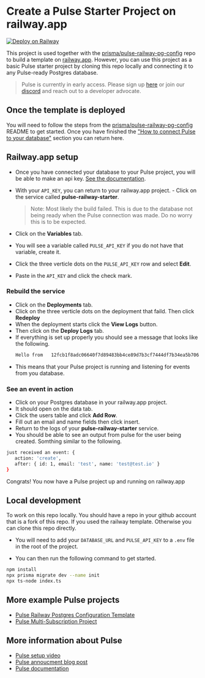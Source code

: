 # Create a Pulse Starter Project on railway.app

[![Deploy on Railway](https://railway.app/button.svg)](https://railway.app/template/THgEmX?referralCode=VQ09uv)

This project is used together with the [prisma/pulse-railway-pg-config](https://github.com/prisma/pulse-railway-pg-config) repo to build a template on [railway.app](https://railway.app). However, you can use this project as a basic Pulse starter project by cloning this repo locally and connecting it to any Pulse-ready Postgres database.

> Pulse is currently in early access. Please sign up [here](https://prisma.io/pulse) or join our [discord](https://pris.ly/discord) and reach out to a developer advocate.

## Once the template is deployed

You will need to follow the steps from the [prisma/pulse-railway-pg-config](https://github.com/prisma/pulse-railway-pg-config#once-the-template-is-deployed) README to get started. Once you have finished the ["How to connect Pulse to your database"](https://github.com/prisma/pulse-railway-pg-config#how-to-connect-pulse-to-your-database) section you can return here.

## Railway.app setup

-   Once you have connected your database to your Pulse project, you will be able to make an api key. [See the documentation](https://prismaio.notion.site/Pulse-documentation-137ca256325d4a22b80b54a89975f059#43873d6f60574f84a77ff506017a3b01).

-   With your `API_KEY`, you can return to your railway.app project. - Click on the service called **pulse-railway-starter**.
    > Note: Most likely the build failed. This is due to the database not being ready when the Pulse connection was made. Do no worry this is to be expected.
-   Click on the **Variables** tab.
-   You will see a variable called `PULSE_API_KEY` if you do not have that variable, create it.
-   Click the three verticle dots on the `PULSE_API_KEY` row and select **Edit**.
-   Paste in the `API_KEY` and click the check mark.

### Rebuild the service

-   Click on the **Deployments** tab.
-   Click on the three verticle dots on the deployment that faild. Then click **Redeploy**
-   When the deployment starts click the **View Logs** button.
-   Then click on the **Deploy Logs** tab.
-   If everything is set up properly you should see a message that looks like the following.
    ```bash
    Hello from   12fcb1f8adc06640f7d89483bb4ce89d7b3cf7444df7b34ea5b706ed8919a6e6
    ```
-   This means that your Pulse project is running and listening for events from you database.

### See an event in action

-   Click on your Postgres database in your railway.app project.
-   It should open on the data tab.
-   Click the users table and click **Add Row**.
-   Fill out an email and name fields then click insert.
-   Return to the logs of your **pulse-railway-starter** service.
-   You should be able to see an output from pulse for the user being created. Somthing similar to the following.

```bash
just received an event: {
   action: 'create',
   after: { id: 1, email: 'test', name: 'test@test.io' }
}
```

Congrats! You now have a Pulse project up and running on railway.app

## Local development

To work on this repo locally. You should have a repo in your github account that is a fork of this repo. If you used the railway template. Otherwise you can clone this repo directly.

-   You will need to add your `DATABASE_URL` and `PULSE_API_KEY` to a `.env` file in the root of the project.

-   You can then run the following command to get started.

```bash
npm install
npx prisma migrate dev --name init
npx ts-node index.ts
```

## More example Pulse projects

-   [Pulse Railway Postgres Configuration Template](https://github.com/prisma/pulse-railway-pg-config)
-   [Pulse Multi-Subscription Project](https://github.com/prisma/pulse-starter)

## More information about Pulse

-   [Pulse setup video](https://www.youtube.com/watch?v=Lvn05wM26zs)
-   [Pulse annoucment blog post](https://www.prisma.io/blog/introducing-pulse-jtu4UPC8ujy4)
-   [Pulse documentation](https://pris.ly/pulse-docs)
